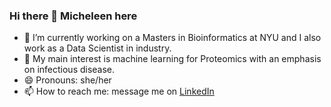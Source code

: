 ### Hi there 👋 Micheleen here

- 💃 I’m currently working on a Masters in Bioinformatics at NYU and I also work as a Data Scientist in industry.
- 🔭 My main interest is machine learning for Proteomics with an emphasis on infectious disease.
- 😄 Pronouns: she/her
- 📫 How to reach me: message me on [LinkedIn](https://www.linkedin.com/in/micheleenharris)

<!--
**dataqueso/dataqueso** is a ✨ _special_ ✨ repository because its `README.md` (this file) appears on your GitHub profile.

Here are some ideas to get you started:

- 🔭 I’m currently working on ...
- 🌱 I’m currently learning ...
- 👯 I’m looking to collaborate on ...
- 🤔 I’m looking for help with ...
- 💬 Ask me about ...
- 📫 How to reach me: ...
- 😄 Pronouns: ...
- ⚡ Fun fact: ...
-->
